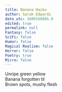```yaml
---
title: Banana Haiku
author: Sarah Edwards
date_utc: 1609169885.0
edited: true
permalink: null
Fantasy: false
SciFi: false
Humor: false
Magical Realism: false
Horror: false
Poetry: true
Micro: false
---
```

Unripe green yellow  
Banana forgotten til  
Brown spots, mushy flesh
